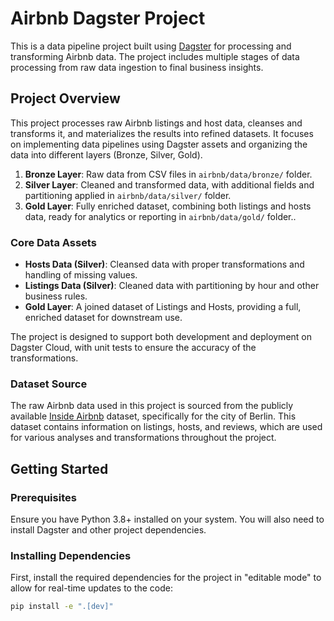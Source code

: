 # Airbnb Dagster Project

This is a data pipeline project built using [Dagster](https://dagster.io/) for processing and transforming Airbnb data. The project includes multiple stages of data processing from raw data ingestion to final business insights.

## Project Overview

This project processes raw Airbnb listings and host data, cleanses and transforms it, and materializes the results into refined datasets. It focuses on implementing data pipelines using Dagster assets and organizing the data into different layers (Bronze, Silver, Gold).

1. **Bronze Layer**: Raw data from CSV files in `airbnb/data/bronze/` folder.
2. **Silver Layer**: Cleaned and transformed data, with additional fields and partitioning applied in `airbnb/data/silver/` folder.
3. **Gold Layer**: Fully enriched dataset, combining both listings and hosts data, ready for analytics or reporting in `airbnb/data/gold/` folder..

### Core Data Assets
- **Hosts Data (Silver)**: Cleansed data with proper transformations and handling of missing values.
- **Listings Data (Silver)**: Cleaned data with partitioning by hour and other business rules.
- **Gold Layer**: A joined dataset of Listings and Hosts, providing a full, enriched dataset for downstream use.

The project is designed to support both development and deployment on Dagster Cloud, with unit tests to ensure the accuracy of the transformations.

### Dataset Source

The raw Airbnb data used in this project is sourced from the publicly available [Inside Airbnb](https://insideairbnb.com/berlin/) dataset, specifically for the city of Berlin. This dataset contains information on listings, hosts, and reviews, which are used for various analyses and transformations throughout the project.

## Getting Started

### Prerequisites

Ensure you have Python 3.8+ installed on your system. You will also need to install Dagster and other project dependencies.

### Installing Dependencies

First, install the required dependencies for the project in "editable mode" to allow for real-time updates to the code:

```bash
pip install -e ".[dev]"
